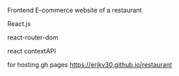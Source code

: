 Frontend E-commerce website of a restaurant

React.js

react-router-dom

react contextAPI

for hosting gh pages https://erikv30.github.io/restaurant
